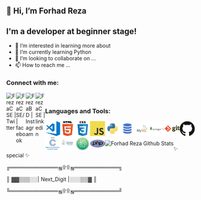 ## 👋 Hi, I’m Forhad Reza
## I'm a developer at beginner stage!
- 👀 I’m interested in learning more about
- 🌱 I’m currently learning Python
- 💞️ I’m looking to collaborate on ...
- 📫 How to reach me ... 



### Connect with me:

[<img align="left" alt="FrezaCSE | Twitter" width="26px" src="https://cdn.jsdelivr.net/npm/simple-icons@v3/icons/twitter.svg" />][twitter]
[<img align="left" alt="FrezaCSE/ | facebook" width="26px" src="https://cdn.jsdelivr.net/npm/simple-icons@v3/icons/facebook.svg" />][facebook]
[<img align="left" alt="FrezaBD | Instagram" width="26px" src="https://cdn.jsdelivr.net/npm/simple-icons@v3/icons/instagram.svg" />][instagram]
[<img align="left" alt="FrezaCSE | linkedin" width="26px" src="https://cdn.jsdelivr.net/npm/simple-icons@v3/icons/linkedin.svg" />][linkedin]
<br/>

### Languages and Tools:

<img align="left" alt="Visual Studio Code" width="40px" src="https://raw.githubusercontent.com/github/explore/80688e429a7d4ef2fca1e82350fe8e3517d3494d/topics/visual-studio-code/visual-studio-code.png" />
<img align="left" alt="HTML5" width="40px" src="https://raw.githubusercontent.com/github/explore/80688e429a7d4ef2fca1e82350fe8e3517d3494d/topics/html/html.png" />
<img align="left" alt="CSS3" width="40px" src="https://raw.githubusercontent.com/github/explore/80688e429a7d4ef2fca1e82350fe8e3517d3494d/topics/css/css.png" />
<img align="left" alt="JavaScript" width="40px" src="https://raw.githubusercontent.com/github/explore/80688e429a7d4ef2fca1e82350fe8e3517d3494d/topics/javascript/javascript.png" />
<img align="left" alt="python" width="40px" src="https://raw.githubusercontent.com/github/explore/80688e429a7d4ef2fca1e82350fe8e3517d3494d/topics/python/python.png" />
<img align="left" alt="SQL" width="40px" src="https://raw.githubusercontent.com/github/explore/80688e429a7d4ef2fca1e82350fe8e3517d3494d/topics/sql/sql.png" />
<img align="left" alt="MySQL" width="40px" src="https://raw.githubusercontent.com/github/explore/80688e429a7d4ef2fca1e82350fe8e3517d3494d/topics/mysql/mysql.png" />
<img align="left" alt="MongoDB" width="40px" src="https://raw.githubusercontent.com/github/explore/80688e429a7d4ef2fca1e82350fe8e3517d3494d/topics/mongodb/mongodb.png" />
<img align="left" alt="Git" width="40px" src="https://raw.githubusercontent.com/github/explore/80688e429a7d4ef2fca1e82350fe8e3517d3494d/topics/git/git.png" />
<img align="left" alt="GitHub" width="40px" src="https://raw.githubusercontent.com/github/explore/78df643247d429f6cc873026c0622819ad797942/topics/github/github.png" />
<img align="left" alt="HTML5" width="40px" src="https://raw.githubusercontent.com/github/explore/80688e429a7d4ef2fca1e82350fe8e3517d3494d/topics/c/c.png" />
<img align="left" alt="HTML5" width="40px" src="https://raw.githubusercontent.com/github/explore/80688e429a7d4ef2fca1e82350fe8e3517d3494d/topics/java/java.png"/>
<img align="left" alt="HTML5" width="40px" src="https://raw.githubusercontent.com/github/explore/80688e429a7d4ef2fca1e82350fe8e3517d3494d/topics/atom/atom.png"/>
<img align="left" alt="HTML5" width="40px" src="https://raw.githubusercontent.com/github/explore/80688e429a7d4ef2fca1e82350fe8e3517d3494d/topics/php/php.png" />

<br/>
<br/>
<br/>

<img align="left" alt="Forhad Reza Github Stats" src="https://github-readme-stats.vercel.app/api?username=F-reza&show_icons=true&hide_border=true"/>

[twitter]: https://twitter.com/FrezaCSE/
[facebook]: https://www.facebook.com/FrezaCSE/
[instagram]: https://www.instagram.com/FrezaBD/
[linkedin]: https://www.linkedin.com/in/FrezaCSE/


✨ special ✨

╔═════════════ஜ۩۩ஜ════════════╗

║ ▓▓▒▒▒░░|          Next_Digit         |░░░▒▒▓  ║

╚═════════════ஜ۩۩ஜ════════════╝
